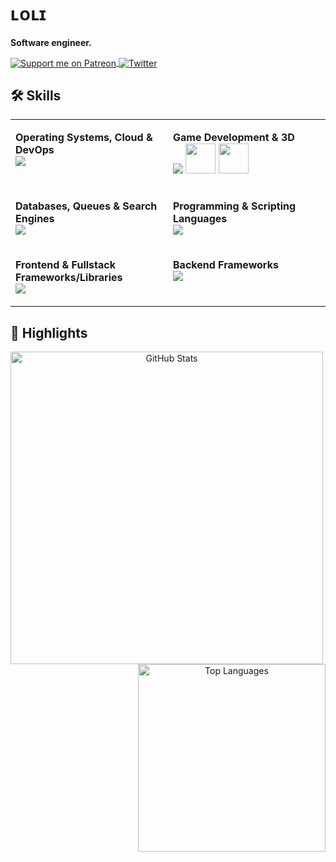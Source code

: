 # ʟᴏʟɪ 
<b>Software engineer.</b>
<p>
  <a href="https://patreon.com/e1on">
    <img src="https://img.shields.io/endpoint.svg?url=https%3A%2F%2Fshieldsio-patreon.vercel.app%2Fapi%3Fusername%3De1on%26type%3Dpatrons&style=for-the-badge" align="center" alt="Support me on Patreon" />
  </a>
  <a href="https://twitter.com/loli_e1on">
    <img src="https://img.shields.io/badge/Twitter-1DA1F2?style=for-the-badge&logo=twitter&logoColor=white" align="center" alt="Twitter" />
  </a>
</p>


## 🛠️ Skills
<table align="center" style="border:none;">
  <tr>
    <td valign="top" width="50%">
      <p><strong>Operating Systems, Cloud & DevOps</strong><br>
      <a href="#"><img src="https://skillicons.dev/icons?i=linux,aws,docker,git,nginx" /></a></p>
    </td>
    <td valign="top" width="50%">
      <p><strong>Game Development & 3D</strong><br>
      <a href="#"><img src="https://skillicons.dev/icons?i=unreal,unity,blender" /></a>
      <a href="#"><img width="48" src="https://github.com/user-attachments/assets/1938d10c-49ce-498a-9a1c-e851cc6ddd7e"></a>
      <a href="#"><img width="48" src="https://github.com/user-attachments/assets/ae9f3bb8-cd53-4318-9926-68353beed8b8"></a>
      </p>
    </td>
  </tr>

  <tr>
    <td valign="top" width="50%">
      <p><strong>Databases, Queues & Search Engines</strong><br>
      <a href="#"><img src="https://skillicons.dev/icons?i=postgresql,mongodb,mysql,redis,sqlite,elasticsearch,kafka,rabbitmq" /></a></p>
    </td>
    <td valign="top" width="50%">
      <p><strong>Programming & Scripting Languages</strong><br>
      <a href="#"><img src="https://skillicons.dev/icons?i=golang,cpp,cs,nodejs,ts,php,githubactions" /></a></p>
    </td>
  </tr>

  <tr>
    <td valign="top" width="50%">
      <p><strong>Frontend & Fullstack Frameworks/Libraries</strong><br>
      <a href="#"><img src="https://skillicons.dev/icons?i=vue,react,solidjs,svelte,electron" /></a></p>
    </td>
    <td valign="top" width="50%">
      <p><strong>Backend Frameworks</strong><br>
      <a href="#"><img src="https://skillicons.dev/icons?i=nest,express,symfony,laravel" /></a></p>
    </td>
  </tr>
</table>

## 🌟 Highlights

<p align="center">
  <a href="#"><img src="https://github-readme-stats.vercel.app/api?username=LoliE1ON&show_icons=true&theme=dark&hide_title=true&include_all_commits=true&count_private=true" alt="GitHub Stats" width="500" align="left"/></a>
  <a href="#"><img src="https://github-readme-stats.vercel.app/api/top-langs/?username=LoliE1ON&layout=compact&theme=dark&langs_count=100" alt="Top Languages" width="300" align="right"/></a>
</p>
